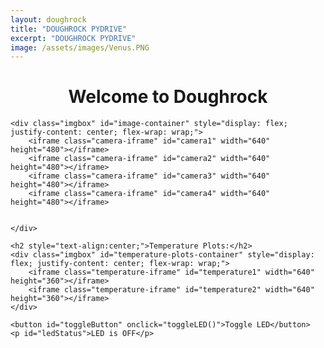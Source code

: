 ```yaml
---
layout: doughrock
title: "DOUGHROCK PYDRIVE"
excerpt: "DOUGHROCK PYDRIVE"
image: /assets/images/Venus.PNG
---
```


<div class="center">
    <h1 style="text-align:center;">Welcome to Doughrock</h1>

    <div class="imgbox" id="image-container" style="display: flex; justify-content: center; flex-wrap: wrap;">
        <iframe class="camera-iframe" id="camera1" width="640" height="480"></iframe>
        <iframe class="camera-iframe" id="camera2" width="640" height="480"></iframe>
        <iframe class="camera-iframe" id="camera3" width="640" height="480"></iframe>
        <iframe class="camera-iframe" id="camera4" width="640" height="480"></iframe>


    </div>

    <h2 style="text-align:center;">Temperature Plots:</h2>
    <div class="imgbox" id="temperature-plots-container" style="display: flex; justify-content: center; flex-wrap: wrap;">
        <iframe class="temperature-iframe" id="temperature1" width="640" height="360"></iframe>
        <iframe class="temperature-iframe" id="temperature2" width="640" height="360"></iframe>
    </div>

    <button id="toggleButton" onclick="toggleLED()">Toggle LED</button>
    <p id="ledStatus">LED is OFF</p>
</div>

<style>
    /* Common iframe styling */
    iframe {
        border: none;
        width: 100%;
        height: auto;
        max-width: 640px; /* Prevents exceeding the original dimensions */
    }

    /* Camera iframes with a 4:3 ratio */
    .camera-iframe {
        aspect-ratio: 4 / 3; /* Maintains 4:3 aspect ratio */
    }

    /* Temperature plot iframes with a 16:9 ratio */
    .temperature-iframe {
        aspect-ratio: 16 / 9; /* Maintains 16:9 aspect ratio */
    }

    /* Flex layout for larger screens */
    .row-layout {
        display: flex;
        flex-direction: row;
        justify-content: center;
        flex-wrap: wrap;
    }

    /* Column layout for small screens */
    .column-layout {
        display: flex;
        flex-direction: column;
    }

    /* Portrait mode adjustments for smaller screens */
    @media screen and (max-width: 768px) {
        iframe {
            width: 90%; /* Make iframes take up 90% of the screen width */
            height: auto; /* Keep height proportional to width */
        }

        .imgbox {
            display: flex;
            flex-direction: column;
            align-items: center; /* Center the iframes on smaller screens */
        }
    }
</style>

<script>
var ledState = false;

function toggleLED() {
    var toggleButton = document.getElementById('toggleButton');
    var ledStatus = document.getElementById('ledStatus');

    if (ledState) {
        // Turn LED off
        ledState = false;
        toggleButton.textContent = "Turn LED On";
        ledStatus.textContent = "LED is OFF";
    } else {
        // Turn LED on
        ledState = true;
        toggleButton.textContent = "Turn LED Off";
        ledStatus.textContent = "LED is ON";
    }
}

function appendRandomParamToUrl(url) {
    const randomParam = Math.random().toString(36).substring(7); // Generate a random string
    return `${url}?v=${randomParam}`; // Append the random string to prevent caching
}

function updateIframeSources() {
    // Camera image iframes
    document.getElementById('camera1').src = appendRandomParamToUrl('https://drive.google.com/file/d/10b5QfBtU1xx-qggz_UjoZn0sMfJmT9ZI/preview');
    document.getElementById('camera2').src = appendRandomParamToUrl('https://drive.google.com/file/d/19KHRWco6o_U3SB1Zsof58MvGyPbO6j__/preview');
    document.getElementById('camera3').src = appendRandomParamToUrl('https://drive.google.com/file/d/11yc6_LOWjh5L9pXkMV1-pV8QbidulJSQ/preview');
    document.getElementById('camera4').src = appendRandomParamToUrl('https://drive.google.com/file/d/1prHvQ2rbwoUfv5nf-ig4mAGznxFbePXq/preview');

    // Temperature plot iframes
    document.getElementById('temperature1').src = appendRandomParamToUrl('https://drive.google.com/file/d/1CUPkHJvfNaihCiTkOycwY8zlptEwW5-r/preview');
    document.getElementById('temperature2').src = appendRandomParamToUrl('https://drive.google.com/file/d/1KNUjtFYwoI3hzEsjXtSgB0L2DDajNKfH/preview');


}

// This function updates the image sources when the page loads
window.onload = function() {
    updateIframeSources();
    arrangeImages();
}

function arrangeImages() {
    const imageContainer = document.getElementById('image-container');
    const temperaturePlotsContainer = document.getElementById('temperature-plots-container');
    const screenWidth = window.innerWidth;
    const screenHeight = window.innerHeight;

    if (screenWidth < 768) {
        // Small screen (e.g., phones in portrait mode): Display images in a column
        imageContainer.classList.remove('widescreen-grid');
        imageContainer.classList.add('column-layout');
    } else if (screenWidth > screenHeight) {
        // Widescreen mode (e.g., tablets/PCs in landscape mode): Display images in a 2x2 grid
        imageContainer.classList.remove('column-layout');
        imageContainer.classList.add('widescreen-grid');
    } else {
        // Larger screens in portrait or non-widescreen mode: Display images in a row
        imageContainer.classList.remove('widescreen-grid');
        imageContainer.classList.remove('column-layout');
        imageContainer.classList.add('row-layout');
    }
}

function handleOrientationChange() {
    arrangeImages();
}

// Event listener to handle screen orientation changes
window.addEventListener('resize', handleOrientationChange);
</script>
